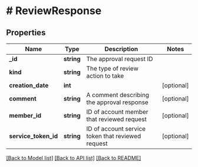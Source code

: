 # # ReviewResponse

## Properties

Name | Type | Description | Notes
------------ | ------------- | ------------- | -------------
**_id** | **string** | The approval request ID |
**kind** | **string** | The type of review action to take |
**creation_date** | **int** |  | [optional]
**comment** | **string** | A comment describing the approval response | [optional]
**member_id** | **string** | ID of account member that reviewed request | [optional]
**service_token_id** | **string** | ID of account service token that reviewed request | [optional]

[[Back to Model list]](../../README.md#models) [[Back to API list]](../../README.md#endpoints) [[Back to README]](../../README.md)

